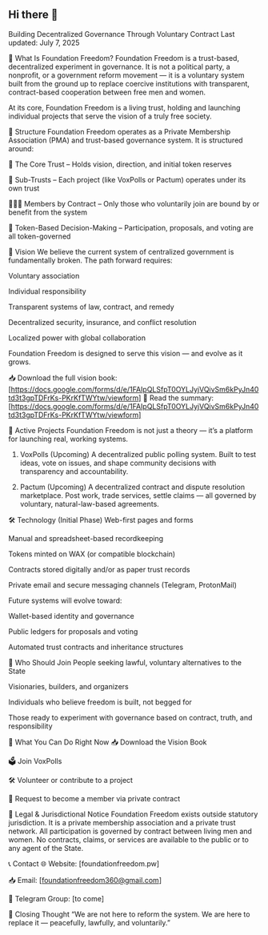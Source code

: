 ## Hi there 👋
Building Decentralized Governance Through Voluntary Contract
Last updated: July 7, 2025

🧠 What Is Foundation Freedom?
Foundation Freedom is a trust-based, decentralized experiment in governance.
It is not a political party, a nonprofit, or a government reform movement — it is a voluntary system built from the ground up to replace coercive institutions with transparent, contract-based cooperation between free men and women.

At its core, Foundation Freedom is a living trust, holding and launching individual projects that serve the vision of a truly free society.

🧱 Structure
Foundation Freedom operates as a Private Membership Association (PMA) and trust-based governance system. It is structured around:

🔐 The Core Trust – Holds vision, direction, and initial token reserves

🌱 Sub-Trusts – Each project (like VoxPolls or Pactum) operates under its own trust

🧑‍🤝‍🧑 Members by Contract – Only those who voluntarily join are bound by or benefit from the system

🔗 Token-Based Decision-Making – Participation, proposals, and voting are all token-governed

📘 Vision
We believe the current system of centralized government is fundamentally broken. The path forward requires:

Voluntary association

Individual responsibility

Transparent systems of law, contract, and remedy

Decentralized security, insurance, and conflict resolution

Localized power with global collaboration

Foundation Freedom is designed to serve this vision — and evolve as it grows.

📥 Download the full vision book: [https://docs.google.com/forms/d/e/1FAIpQLSfpT0OYLJyjVQivSm6kPyJn40td3t3gpTDFrKs-PKrKfTWYtw/viewform]
🧠 Read the summary: [https://docs.google.com/forms/d/e/1FAIpQLSfpT0OYLJyjVQivSm6kPyJn40td3t3gpTDFrKs-PKrKfTWYtw/viewform]

🧪 Active Projects
Foundation Freedom is not just a theory — it’s a platform for launching real, working systems.

1. VoxPolls (Upcoming)
A decentralized public polling system. Built to test ideas, vote on issues, and shape community decisions with transparency and accountability.

2. Pactum (Upcoming)
A decentralized contract and dispute resolution marketplace.
Post work, trade services, settle claims — all governed by voluntary, natural-law-based agreements.

🛠 Technology (Initial Phase)
Web-first pages and forms

Manual and spreadsheet-based recordkeeping

Tokens minted on WAX (or compatible blockchain)

Contracts stored digitally and/or as paper trust records

Private email and secure messaging channels (Telegram, ProtonMail)

Future systems will evolve toward:

Wallet-based identity and governance

Public ledgers for proposals and voting

Automated trust contracts and inheritance structures

👥 Who Should Join
People seeking lawful, voluntary alternatives to the State

Visionaries, builders, and organizers

Individuals who believe freedom is built, not begged for

Those ready to experiment with governance based on contract, truth, and responsibility

💬 What You Can Do Right Now
📥 Download the Vision Book

🗳️ Join VoxPolls

🛠 Volunteer or contribute to a project

🤝 Request to become a member via private contract

🧾 Legal & Jurisdictional Notice
Foundation Freedom exists outside statutory jurisdiction.
It is a private membership association and a private trust network.
All participation is governed by contract between living men and women.
No contracts, claims, or services are available to the public or to any agent of the State.

📞 Contact
🌐 Website: [foundationfreedom.pw] 

📥 Email: [foundationfreedom360@gmail.com]

📣 Telegram Group: [to come]

🔮 Closing Thought
“We are not here to reform the system. We are here to replace it — peacefully, lawfully, and voluntarily.”
